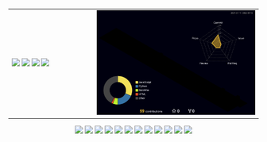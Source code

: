 <table>
  <tr>
    <td width="34%">
      <img src="https://github-readme-stats.vercel.app/api?username=gemini910610&count_private=true&show_icons=true&theme=midnight-purple">
      <img src="https://github-readme-stats.vercel.app/api/pin/?username=gemini910610&repo=bitmap&theme=midnight-purple">
      <img src="https://github-readme-stats.vercel.app/api/pin/?username=gemini910610&repo=django-tool-python&theme=midnight-purple">
      <img src="https://github-readme-stats.vercel.app/api/pin/?username=gemini910610&repo=sao&theme=midnight-purple">
    </td>
    <td width="66%">
      <img src="profile-3d-contrib/profile-night-rainbow.svg">
    </td>
  </tr>
</table>
<p align="center">
  <img width="65" src="https://cdn.jsdelivr.net/gh/devicons/devicon/icons/aftereffects/aftereffects-original.svg" />
  <img width="65" src="https://cdn.jsdelivr.net/gh/devicons/devicon/icons/premierepro/premierepro-original.svg" />
  <img width="65" src="https://cdn.jsdelivr.net/gh/devicons/devicon/icons/c/c-original.svg" />
  <img width="65" src="https://cdn.jsdelivr.net/gh/devicons/devicon/icons/cplusplus/cplusplus-original.svg" />
  <img width="65" src="https://cdn.jsdelivr.net/gh/devicons/devicon/icons/java/java-original.svg" />
  <img width="65" src="https://cdn.jsdelivr.net/gh/devicons/devicon/icons/python/python-original.svg" />
  <img width="65" src="https://cdn.jsdelivr.net/gh/devicons/devicon/icons/flutter/flutter-original.svg" />
  <img width="65" src="https://cdn.jsdelivr.net/gh/devicons/devicon/icons/css3/css3-original.svg" />
  <img width="65" src="https://cdn.jsdelivr.net/gh/devicons/devicon/icons/html5/html5-original.svg" />
  <img width="65" src="https://cdn.jsdelivr.net/gh/devicons/devicon/icons/javascript/javascript-original.svg" />
  <img width="65" src="https://cdn.jsdelivr.net/gh/devicons/devicon/icons/jquery/jquery-original.svg" />
  <img width="65" src="https://cdn.jsdelivr.net/gh/devicons/devicon/icons/unity/unity-original.svg" />
</p>
<!--<p align="center">
  <img src="https://metrics.lecoq.io/gemini910610?achievements=1&achievements.threshold=X&achievements.secrets=true&achievements.display=compact">
</p>-->

